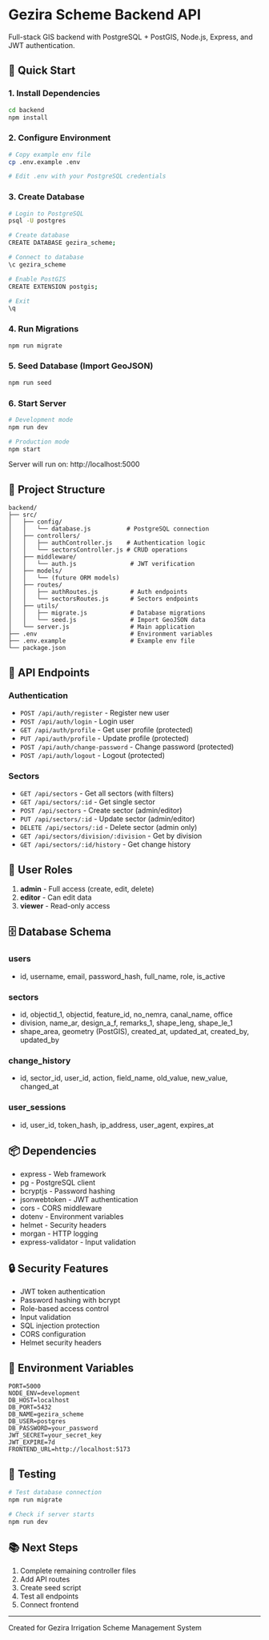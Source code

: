 # Gezira Scheme Backend API

Full-stack GIS backend with PostgreSQL + PostGIS, Node.js, Express, and JWT authentication.

## 🚀 Quick Start

### 1. Install Dependencies
```bash
cd backend
npm install
```

### 2. Configure Environment
```bash
# Copy example env file
cp .env.example .env

# Edit .env with your PostgreSQL credentials
```

### 3. Create Database
```bash
# Login to PostgreSQL
psql -U postgres

# Create database
CREATE DATABASE gezira_scheme;

# Connect to database
\c gezira_scheme

# Enable PostGIS
CREATE EXTENSION postgis;

# Exit
\q
```

### 4. Run Migrations
```bash
npm run migrate
```

### 5. Seed Database (Import GeoJSON)
```bash
npm run seed
```

### 6. Start Server
```bash
# Development mode
npm run dev

# Production mode
npm start
```

Server will run on: http://localhost:5000

## 📁 Project Structure

```
backend/
├── src/
│   ├── config/
│   │   └── database.js          # PostgreSQL connection
│   ├── controllers/
│   │   ├── authController.js    # Authentication logic
│   │   └── sectorsController.js # CRUD operations
│   ├── middleware/
│   │   └── auth.js               # JWT verification
│   ├── models/
│   │   └── (future ORM models)
│   ├── routes/
│   │   ├── authRoutes.js         # Auth endpoints
│   │   └── sectorsRoutes.js      # Sectors endpoints
│   ├── utils/
│   │   ├── migrate.js            # Database migrations
│   │   └── seed.js               # Import GeoJSON data
│   └── server.js                 # Main application
├── .env                          # Environment variables
├── .env.example                  # Example env file
└── package.json
```

## 🔐 API Endpoints

### Authentication
- `POST /api/auth/register` - Register new user
- `POST /api/auth/login` - Login user
- `GET /api/auth/profile` - Get user profile (protected)
- `PUT /api/auth/profile` - Update profile (protected)
- `POST /api/auth/change-password` - Change password (protected)
- `POST /api/auth/logout` - Logout (protected)

### Sectors
- `GET /api/sectors` - Get all sectors (with filters)
- `GET /api/sectors/:id` - Get single sector
- `POST /api/sectors` - Create sector (admin/editor)
- `PUT /api/sectors/:id` - Update sector (admin/editor)
- `DELETE /api/sectors/:id` - Delete sector (admin only)
- `GET /api/sectors/division/:division` - Get by division
- `GET /api/sectors/:id/history` - Get change history

## 👥 User Roles

1. **admin** - Full access (create, edit, delete)
2. **editor** - Can edit data
3. **viewer** - Read-only access

## 🗄️ Database Schema

### users
- id, username, email, password_hash, full_name, role, is_active

### sectors
- id, objectid_1, objectid, feature_id, no_nemra, canal_name, office
- division, name_ar, design_a_f, remarks_1, shape_leng, shape_le_1
- shape_area, geometry (PostGIS), created_at, updated_at, created_by, updated_by

### change_history
- id, sector_id, user_id, action, field_name, old_value, new_value, changed_at

### user_sessions
- id, user_id, token_hash, ip_address, user_agent, expires_at

## 📦 Dependencies

- express - Web framework
- pg - PostgreSQL client
- bcryptjs - Password hashing
- jsonwebtoken - JWT authentication
- cors - CORS middleware
- dotenv - Environment variables
- helmet - Security headers
- morgan - HTTP logging
- express-validator - Input validation

## 🔒 Security Features

- JWT token authentication
- Password hashing with bcrypt
- Role-based access control
- Input validation
- SQL injection protection
- CORS configuration
- Helmet security headers

## 📝 Environment Variables

```env
PORT=5000
NODE_ENV=development
DB_HOST=localhost
DB_PORT=5432
DB_NAME=gezira_scheme
DB_USER=postgres
DB_PASSWORD=your_password
JWT_SECRET=your_secret_key
JWT_EXPIRE=7d
FRONTEND_URL=http://localhost:5173
```

## 🧪 Testing

```bash
# Test database connection
npm run migrate

# Check if server starts
npm run dev
```

## 📚 Next Steps

1. Complete remaining controller files
2. Add API routes
3. Create seed script
4. Test all endpoints
5. Connect frontend

---

Created for Gezira Irrigation Scheme Management System
